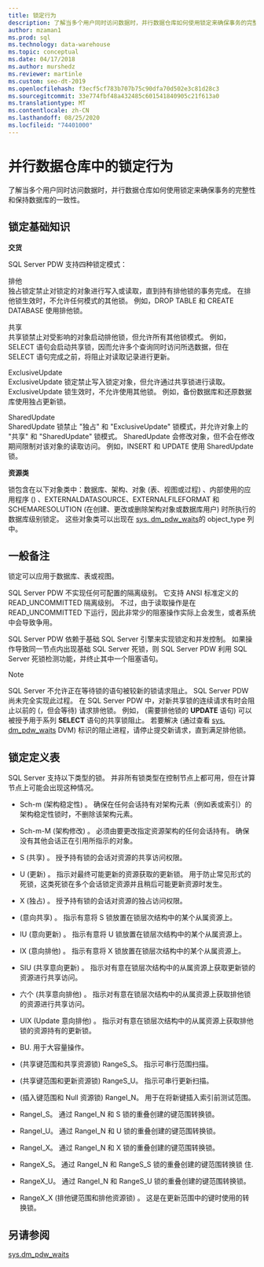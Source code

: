 ```yaml
---
title: 锁定行为
description: 了解当多个用户同时访问数据时，并行数据仓库如何使用锁定来确保事务的完整性和保持数据库的一致性。
author: mzaman1
ms.prod: sql
ms.technology: data-warehouse
ms.topic: conceptual
ms.date: 04/17/2018
ms.author: murshedz
ms.reviewer: martinle
ms.custom: seo-dt-2019
ms.openlocfilehash: f3ecf5cf783b707b75c90dfa70d502e3c81d28c3
ms.sourcegitcommit: 33e774fbf48a432485c601541840905c21f613a0
ms.translationtype: MT
ms.contentlocale: zh-CN
ms.lasthandoff: 08/25/2020
ms.locfileid: "74401000"
---
```

# <a name="locking-behavior-in-parallel-data-warehouse"></a>并行数据仓库中的锁定行为
了解当多个用户同时访问数据时，并行数据仓库如何使用锁定来确保事务的完整性和保持数据库的一致性。  
  
## <a name="locking-basics"></a><a name="Basics"></a>锁定基础知识  
**交货**  
  
SQL Server PDW 支持四种锁定模式：  
  
排他  
独占锁定禁止对锁定的对象进行写入或读取，直到持有排他锁的事务完成。 在排他锁生效时，不允许任何模式的其他锁。 例如，DROP TABLE 和 CREATE DATABASE 使用排他锁。  
  
共享  
共享锁禁止对受影响的对象启动排他锁，但允许所有其他锁模式。 例如，SELECT 语句会启动共享锁，因而允许多个查询同时访问所选数据，但在 SELECT 语句完成之前，将阻止对读取记录进行更新。  
  
ExclusiveUpdate  
ExclusiveUpdate 锁定禁止写入锁定对象，但允许通过共享锁进行读取。 ExclusiveUpdate 锁生效时，不允许使用其他锁。 例如，备份数据库和还原数据库使用独占更新锁。  
  
SharedUpdate  
SharedUpdate 锁禁止 "独占" 和 "ExclusiveUpdate" 锁模式，并允许对象上的 "共享" 和 "SharedUpdate" 锁模式。 SharedUpdate 会修改对象，但不会在修改期间限制对该对象的读取访问。 例如，INSERT 和 UPDATE 使用 SharedUpdate 锁。  
  
**资源类**  
  
锁包含在以下对象类中：数据库、架构、对象 (表、视图或过程) 、内部使用的应用程序 () 、EXTERNALDATASOURCE、EXTERNALFILEFORMAT 和 SCHEMARESOLUTION (在创建、更改或删除架构对象或数据库用户) 时所执行的数据库级别锁定。 这些对象类可以出现在 [sys. dm_pdw_waits](../relational-databases/system-dynamic-management-views/sys-dm-pdw-waits-transact-sql.md)的 object_type 列中。  
  
## <a name="general-remarks"></a><a name="Remarks"></a>一般备注  
锁定可以应用于数据库、表或视图。  
  
SQL Server PDW 不实现任何可配置的隔离级别。 它支持 ANSI 标准定义的 READ_UNCOMMITTED 隔离级别。 不过，由于读取操作是在 READ_UNCOMMITTED 下运行，因此非常少的阻塞操作实际上会发生，或者系统中会导致争用。  
  
SQL Server PDW 依赖于基础 SQL Server 引擎来实现锁定和并发控制。 如果操作导致同一节点内出现基础 SQL Server 死锁，则 SQL Server PDW 利用 SQL Server 死锁检测功能，并终止其中一个阻塞语句。  
  
> [!NOTE]  
> SQL Server 不允许正在等待锁的语句被较新的锁请求阻止。 SQL Server PDW 尚未完全实现此过程。 在 SQL Server PDW 中，对新共享锁的连续请求有时会阻止以前的 (，但会等待) 请求排他锁。 例如， (需要排他锁的 **UPDATE** 语句) 可以被授予用于系列 **SELECT** 语句的共享锁阻止。 若要解决 (通过查看 [sys. dm_pdw_waits](../relational-databases/system-dynamic-management-views/sys-dm-pdw-waits-transact-sql.md) DVM) 标识的阻止进程，请停止提交新请求，直到满足排他锁。  
  
## <a name="lock-definition-table"></a>锁定定义表  
SQL Server 支持以下类型的锁。 并非所有锁类型在控制节点上都可用，但在计算节点上可能会出现这种情况。  
  
-   Sch-m (架构稳定性) 。 确保在任何会话持有对架构元素（例如表或索引）的架构稳定性锁时，不删除该架构元素。  
  
-   Sch-m-M (架构修改) 。 必须由要更改指定资源架构的任何会话持有。 确保没有其他会话正在引用所指示的对象。  
  
-   S (共享) 。 授予持有锁的会话对资源的共享访问权限。  
  
-   U (更新) 。 指示对最终可能更新的资源获取的更新锁。 用于防止常见形式的死锁，这类死锁在多个会话锁定资源并且稍后可能更新资源时发生。  
  
-   X (独占) 。 授予持有锁的会话对资源的独占访问权限。  
  
-    (意向共享) 。 指示有意将 S 锁放置在锁层次结构中的某个从属资源上。  
  
-   IU (意向更新) 。 指示有意将 U 锁放置在锁层次结构中的某个从属资源上。  
  
-   IX (意向排他) 。 指示有意将 X 锁放置在锁层次结构中的某个从属资源上。  
  
-   SIU (共享意向更新) 。 指示对有意在锁层次结构中的从属资源上获取更新锁的资源进行共享访问。  
  
-   六个 (共享意向排他) 。 指示对有意在锁层次结构中的从属资源上获取排他锁的资源进行共享访问。  
  
-   UIX (Update 意向排他) 。 指示对有意在锁层次结构中的从属资源上获取排他锁的资源持有的更新锁。  
  
-   BU. 用于大容量操作。  
  
-    (共享键范围和共享资源锁) RangeS_S。 指示可串行范围扫描。  
  
-    (共享键范围和更新资源锁) RangeS_U。 指示可串行更新扫描。  
  
-    (插入键范围和 Null 资源锁) RangeI_N。 用于在将新键插入索引前测试范围。  
  
-   RangeI_S。 通过 RangeI_N 和 S 锁的重叠创建的键范围转换锁。  
  
-   RangeI_U。 通过 RangeI_N 和 U 锁的重叠创建的键范围转换锁。  
  
-   RangeI_X。 通过 RangeI_N 和 X 锁的重叠创建的键范围转换锁。  
  
-   RangeX_S。 通过 RangeI_N 和 RangeS_S 锁的重叠创建的键范围转换锁 住.  
  
-   RangeX_U。 通过 RangeI_N 和 RangeS_U 锁的重叠创建的键范围转换锁。  
  
-   RangeX_X (排他键范围和排他资源锁) 。 这是在更新范围中的键时使用的转换锁。  
  
## <a name="see-also"></a>另请参阅  
<!-- MISSING LINKS 
[Common Metadata Query Examples &#40;SQL Server PDW&#41;](../sqlpdw/common-metadata-query-examples-sql-server-pdw.md)  
-->
[sys.dm_pdw_waits](../relational-databases/system-dynamic-management-views/sys-dm-pdw-waits-transact-sql.md)  
  
